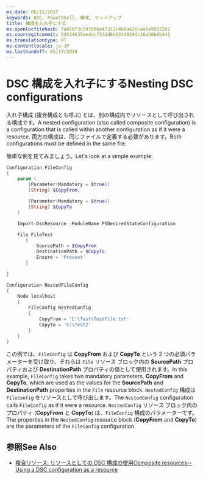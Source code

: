 ```yaml
---
ms.date: 06/12/2017
keywords: DSC, PowerShell, 構成, セットアップ
title: 構成を入れ子にする
ms.openlocfilehash: 7ab58f3c59788be47312c460a626caa8a9922262
ms.sourcegitcommit: 54534635eedacf531d8d6344019dc16a50b8b441
ms.translationtype: HT
ms.contentlocale: ja-JP
ms.lasthandoff: 05/17/2018
---
```

# <a name="nesting-dsc-configurations"></a><span data-ttu-id="8a293-103">DSC 構成を入れ子にする</span><span class="sxs-lookup"><span data-stu-id="8a293-103">Nesting DSC configurations</span></span>

<span data-ttu-id="8a293-104">入れ子構成 (複合構成とも呼ぶ) とは、別の構成内でリソースとして呼び出される構成です。</span><span class="sxs-lookup"><span data-stu-id="8a293-104">A nested configuration (also called composite configuration) is a configuration that is called within another configuration as if it were a resource.</span></span>
<span data-ttu-id="8a293-105">両方の構成は、同じファイルで定義する必要があります。</span><span class="sxs-lookup"><span data-stu-id="8a293-105">Both configurations must be defined in the same file.</span></span>

<span data-ttu-id="8a293-106">簡単な例を見てみましょう。</span><span class="sxs-lookup"><span data-stu-id="8a293-106">Let's look at a simple example:</span></span>

```powershell
Configuration FileConfig
{
    param (
        [Parameter(Mandatory = $true)]
        [String] $CopyFrom,

        [Parameter(Mandatory = $true)]
        [String] $CopyTo
    )

    Import-DscResource -ModuleName PSDesiredStateConfiguration

    File FileTest
       {
           SourcePath = $CopyFrom
           DestinationPath = $CopyTo
           Ensure = 'Present'
       }

}

Configuration NestedFileConfig
{
    Node localhost
    {
        FileConfig NestedConfig
        {
            CopyFrom = 'C:\Test\TestFile.txt'
            CopyTo = 'C:\Test2'
        }
    }
}
```

<span data-ttu-id="8a293-107">この例では、`FileConfig` は **CopyFrom** および **CopyTo** という 2 つの必須パラメーターを受け取り、それらは `File` リソース ブロック内の **SourcePath** プロパティおよび **DestinationPath** プロパティの値として使用されます。</span><span class="sxs-lookup"><span data-stu-id="8a293-107">In this example, `FileConfig` takes two mandatory parameters,  **CopyFrom** and **CopyTo**, which are used as the values for the **SourcePath** and **DestinationPath** properties in the `File` resource block.</span></span>
<span data-ttu-id="8a293-108">`NestedConfig` 構成は `FileConfig` をリソースとして呼び出します。</span><span class="sxs-lookup"><span data-stu-id="8a293-108">The `NestedConfig` configuration calls `FileConfig` as if it were a resource.</span></span>
<span data-ttu-id="8a293-109">`NestedConfig` リソース ブロック内のプロパティ (**CopyFrom** と **CopyTo**) は、`FileConfig` 構成のパラメーターです。</span><span class="sxs-lookup"><span data-stu-id="8a293-109">The properties in the `NestedConfig` resource block (**CopyFrom** and **CopyTo**) are the parameters of the `FileConfig` configuration.</span></span>

## <a name="see-also"></a><span data-ttu-id="8a293-110">参照</span><span class="sxs-lookup"><span data-stu-id="8a293-110">See Also</span></span>

- [<span data-ttu-id="8a293-111">複合リソース: リソースとしての DSC 構成の使用</span><span class="sxs-lookup"><span data-stu-id="8a293-111">Composite resources--Using a DSC configuration as a resource</span></span>](authoringResourceComposite.md)